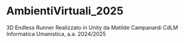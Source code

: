 # AmbientiVirtuali_2025

3D Endless Runner
Realizzato in Unity da Matilde Campanardi 
CdLM Informatica Umanistica, a.a. 2024/2025

